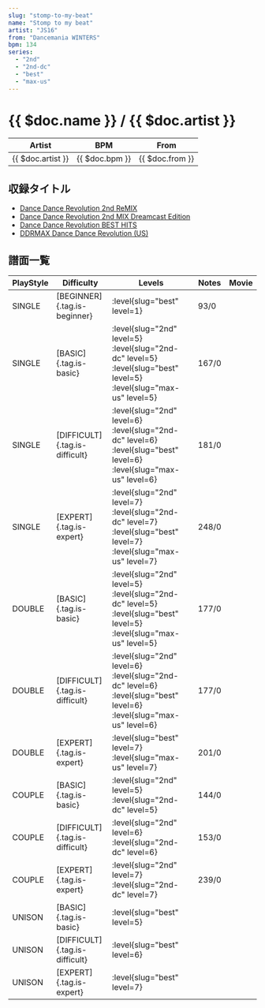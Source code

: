 ```yaml
---
slug: "stomp-to-my-beat"
name: "Stomp to my beat"
artist: "JS16"
from: "Dancemania WINTERS"
bpm: 134
series:
  - "2nd"
  - "2nd-dc"
  - "best"
  - "max-us"
---
```


# {{ $doc.name }} / {{ $doc.artist }}

|Artist|BPM|From|
|------|---|----|
|{{ $doc.artist }}|{{ $doc.bpm }}|{{ $doc.from }}|

## 収録タイトル

- [Dance Dance Revolution 2nd ReMIX](/series/2nd/)
- [Dance Dance Revolution 2nd MIX Dreamcast Edition](/series/2nd-dc/)
- [Dance Dance Revolution BEST HITS](/series/best/)
- [DDRMAX Dance Dance Revolution (US)](/series/max-us/)

## 譜面一覧

|PlayStyle|Difficulty|Levels|Notes|Movie|
|---------|----------|------|-----|-----|
|SINGLE|[BEGINNER]{.tag.is-beginner}|:level{slug="best" level=1}|93/0||
|SINGLE|[BASIC]{.tag.is-basic}|:level{slug="2nd" level=5} :level{slug="2nd-dc" level=5} :level{slug="best" level=5} :level{slug="max-us" level=5}|167/0||
|SINGLE|[DIFFICULT]{.tag.is-difficult}|:level{slug="2nd" level=6} :level{slug="2nd-dc" level=6} :level{slug="best" level=6} :level{slug="max-us" level=6}|181/0||
|SINGLE|[EXPERT]{.tag.is-expert}|:level{slug="2nd" level=7} :level{slug="2nd-dc" level=7} :level{slug="best" level=7} :level{slug="max-us" level=7}|248/0||
|DOUBLE|[BASIC]{.tag.is-basic}|:level{slug="2nd" level=5} :level{slug="2nd-dc" level=5} :level{slug="best" level=5} :level{slug="max-us" level=5}|177/0||
|DOUBLE|[DIFFICULT]{.tag.is-difficult}|:level{slug="2nd" level=6} :level{slug="2nd-dc" level=6} :level{slug="best" level=6} :level{slug="max-us" level=6}|177/0||
|DOUBLE|[EXPERT]{.tag.is-expert}|:level{slug="best" level=7} :level{slug="max-us" level=7}|201/0||
|COUPLE|[BASIC]{.tag.is-basic}|:level{slug="2nd" level=5} :level{slug="2nd-dc" level=5}|144/0||
|COUPLE|[DIFFICULT]{.tag.is-difficult}|:level{slug="2nd" level=6} :level{slug="2nd-dc" level=6}|153/0||
|COUPLE|[EXPERT]{.tag.is-expert}|:level{slug="2nd" level=7} :level{slug="2nd-dc" level=7}|239/0||
|UNISON|[BASIC]{.tag.is-basic}|:level{slug="best" level=5}|||
|UNISON|[DIFFICULT]{.tag.is-difficult}|:level{slug="best" level=6}|||
|UNISON|[EXPERT]{.tag.is-expert}|:level{slug="best" level=7}|||
